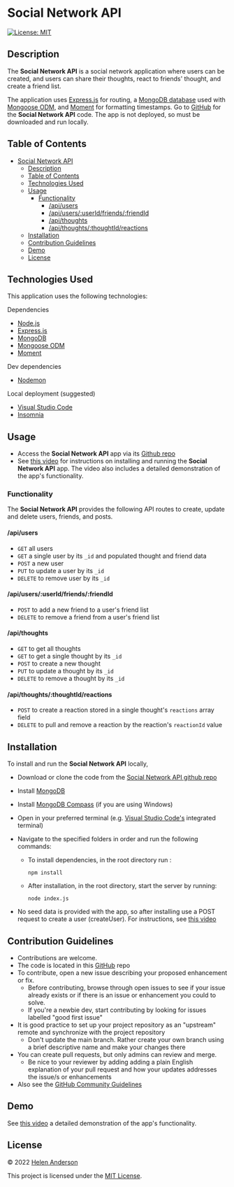# Social Network API
[![License: MIT](https://img.shields.io/badge/License-MIT-yellow.svg)](https://opensource.org/licenses/MIT)

## Description

The **Social Network API** is a social network application where users can be created, and users can share their thoughts, react to friends' thought, and create a friend list. 

The application uses [Express.js](https://www.npmjs.com/package/express) for routing, a [MongoDB database](https://mongodb.com/) used with [Mongoose ODM](https://www.npmjs.com/package/mongoose), and [Moment](https://momentjs.com/) for formatting timestamps. Go to [GitHub](https://github.com/grace-anderson/social-network-api) for the **Social Network API** code. The app is not deployed, so must be downloaded and run locally.


## Table of Contents

- [Social Network API](#social-network-api)
  - [Description](#description)
  - [Table of Contents](#table-of-contents)
  - [Technologies Used](#technologies-used)
  - [Usage](#usage)
    - [Functionality](#functionality)
      - [/api/users](#apiusers)
      - [/api/users/:userId/friends/:friendId](#apiusersuseridfriendsfriendid)
      - [/api/thoughts](#apithoughts)
      - [/api/thoughts/:thoughtId/reactions](#apithoughtsthoughtidreactions)
  - [Installation](#installation)
  - [Contribution Guidelines](#contribution-guidelines)
  - [Demo](#demo)
  - [License](#license)


## Technologies Used

This application uses the following technologies:

  Dependencies
* [Node.js](https://nodejs.dev/)
* [Express.js](https://www.npmjs.com/package/express)
* [MongoDB](https://mongodb.com/)
* [Mongoose ODM](https://www.npmjs.com/package/mongoose)
* [Moment](https://momentjs.com/)

Dev dependencies
* [Nodemon](https://www.npmjs.com/package/nodemon)

Local deployment (suggested)
* [Visual Studio Code](https://code.visualstudio.com/)
* [Insomnia](https://insomnia.rest/)


## Usage

* Access the **Social Network API** app via its [Github repo](https://github.com/grace-anderson/social-network-api)
* See [this video](https://drive.google.com/file/d/1nO1uHivz6A1PZkcwcAJ_Y70_6Gppukte/view?usp=sharing) for instructions on installing and running the **Social Network API** app. The video also includes a detailed demonstration of the app's functionality.

### Functionality
The **Social Network API** provides the following API routes to create, update and delete users, friends, and posts.
#### /api/users
* `GET` all users
* `GET` a single user by its `_id` and populated thought and friend data
* `POST` a new user
* `PUT` to update a user by its `_id`
* `DELETE` to remove user by its `_id`
#### /api/users/:userId/friends/:friendId
* `POST` to add a new friend to a user's friend list
* `DELETE` to remove a friend from a user's friend list
#### /api/thoughts
* `GET` to get all thoughts
* `GET` to get a single thought by its `_id`
* `POST` to create a new thought
* `PUT` to update a thought by its `_id`
* `DELETE` to remove a thought by its `_id`
#### /api/thoughts/:thoughtId/reactions
* `POST` to create a reaction stored in a single thought's `reactions` array field
* `DELETE` to pull and remove a reaction by the reaction's `reactionId` value


## Installation

To install and run the **Social Network API** locally,
* Download or clone the code from the [Social Network API github repo](https://github.com/grace-anderson/social-network-api)
* Install [MongoDB](https://mongodb.com/)
* Install [MongoDB Compass](https://www.mongodb.com/products/compass) (if you are using Windows) 
* Open in your preferred terminal (e.g. [Visual Studio Code's](https://code.visualstudio.com/) integrated terminal)
* Navigate to the specified folders in order and run the following commands:
  * To install dependencies, in the root directory run :
  
      ```npm install```

  * After installation, in the root directory, start the server by running:
  
      ```node index.js```

* No seed data is provided with the app, so after installing use a POST request to create a user (createUser). For instructions, see [this video](https://drive.google.com/file/d/1nO1uHivz6A1PZkcwcAJ_Y70_6Gppukte/view?usp=sharing)


## Contribution Guidelines

* Contributions are welcome.
* The code is located in this [GitHub](https://github.com/grace-anderson/social-network-api) repo
* To contribute, open a new issue describing your proposed enhancement or fix.
  * Before contributing, browse through open issues to see if your issue already exists or if there is an issue or enhancement you could to solve. 
  * If you're a newbie dev, start contributing by looking for issues labelled "good first issue"
* It is good practice to set up your project repository as an "upstream" remote and synchronize with the project repository
  * Don't update the main branch. Rather create your own branch using a brief descriptive name and make your changes there
* You can create pull requests, but only admins can review and merge.
  * Be nice to your reviewer by adding adding a plain English explanation of your pull request and how your updates addresses the issue/s or enhancements  
* Also see the [GitHub Community Guidelines](https://docs.github.com/en/site-policy/github-terms/github-community-guidelines)


## Demo

See [this video](https://drive.google.com/file/d/1nO1uHivz6A1PZkcwcAJ_Y70_6Gppukte/view?usp=sharing) a detailed demonstration of the app's functionality.


## License

© 2022 [Helen Anderson](https://github.com/grace-anderson) 

This project is licensed under the [MIT License](https://opensource.org/licenses/MIT).

